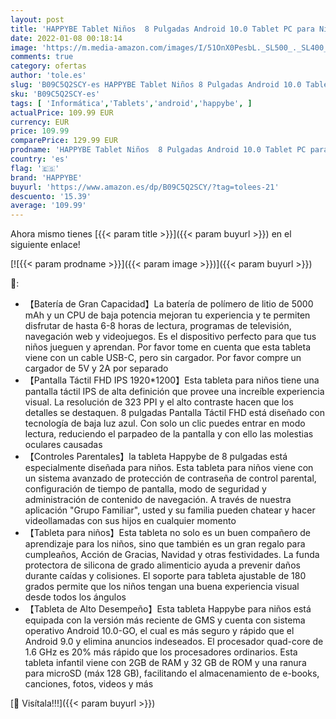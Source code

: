 ```yaml
---
layout: post
title: 'HAPPYBE Tablet Niños  8 Pulgadas Android 10.0 Tablet PC para Niños  2GB + 32GB  1920 * 1200 Pantalla IPS FHD  QuadCore  Kidoz Preinstalado  WiFi  Bluetooth  Doble Cámara Tablet Infantil  Blue '
date: 2022-01-08 00:18:14
image: 'https://m.media-amazon.com/images/I/51OnX0PesbL._SL500_._SL400_.jpg'
comments: true
category: ofertas
author: 'tole.es'
slug: 'B09C5Q2SCY-es HAPPYBE Tablet Niños 8 Pulgadas Android 10.0 Tablet PC...'
sku: 'B09C5Q2SCY-es'
tags: [ 'Informática','Tablets','android','happybe', ]
actualPrice: 109.99 EUR
currency: EUR
price: 109.99
comparePrice: 129.99 EUR
prodname: 'HAPPYBE Tablet Niños  8 Pulgadas Android 10.0 Tablet PC para Niños  2GB + 32GB  1920 * 1200 Pantalla IPS FHD  QuadCore  Kidoz Preinstalado  WiFi  Bluetooth  Doble Cámara Tablet Infantil  Blue '
country: 'es'
flag: '🇪🇸'
brand: 'HAPPYBE'
buyurl: 'https://www.amazon.es/dp/B09C5Q2SCY/?tag=tolees-21'
descuento: '15.39'
average: '109.99'
---
```


Ahora mismo tienes [{{< param title >}}]({{< param buyurl >}}) en el siguiente enlace!

[![{{< param prodname >}}]({{< param image >}})]({{< param buyurl >}})

🔎:

- 【Batería de Gran Capacidad】La batería de polímero de litio de 5000 mAh y un CPU de baja potencia mejoran tu experiencia y te permiten disfrutar de hasta 6-8 horas de lectura, programas de televisión, navegación web y videojuegos. Es el dispositivo perfecto para que tus niños jueguen y aprendan. Por favor tome en cuenta que esta tableta viene con un cable USB-C, pero sin cargador. Por favor compre un cargador de 5V y 2A por separado
- 【Pantalla Táctil FHD IPS 1920*1200】Esta tableta para niños tiene una pantalla táctil IPS de alta definición que provee una increíble experiencia visual. La resolución de 323 PPI y el alto contraste hacen que los detalles se destaquen. 8 pulgadas Pantalla Táctil FHD está diseñado con tecnología de baja luz azul. Con solo un clic puedes entrar en modo lectura, reduciendo el parpadeo de la pantalla y con ello las molestias oculares causadas
- 【Controles Parentales】la tableta Happybe de 8 pulgadas está especialmente diseñada para niños. Esta tableta para niños viene con un sistema avanzado de protección de contraseña de control parental, configuración de tiempo de pantalla, modo de seguridad y administración de contenido de navegación. A través de nuestra aplicación "Grupo Familiar", usted y su familia pueden chatear y hacer videollamadas con sus hijos en cualquier momento
- 【Tableta para niños】Esta tableta no solo es un buen compañero de aprendizaje para los niños, sino que también es un gran regalo para cumpleaños, Acción de Gracias, Navidad y otras festividades. La funda protectora de silicona de grado alimenticio ayuda a prevenir daños durante caídas y colisiones. El soporte para tableta ajustable de 180 grados permite que los niños tengan una buena experiencia visual desde todos los ángulos
- 【Tableta de Alto Desempeño】Esta tableta Happybe para niños está equipada con la versión más reciente de GMS y cuenta con sistema operativo Android 10.0-GO, el cual es más seguro y rápido que el Android 9.0 y elimina anuncios indeseados. El procesador quad-core de 1.6 GHz es 20% más rápido que los procesadores ordinarios. Esta tableta infantil viene con 2GB de RAM y 32 GB de ROM y una ranura para microSD (máx 128 GB), facilitando el almacenamiento de e-books, canciones, fotos, videos y más

[🛒 Visítala!!!]({{< param buyurl >}})
